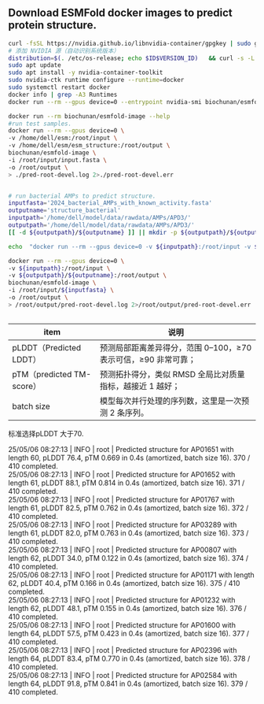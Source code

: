 ## Download ESMFold docker images to predict protein structure.

```sh
curl -fsSL https://nvidia.github.io/libnvidia-container/gpgkey | sudo gpg --dearmor -o /usr/share/keyrings/nvidia-container-toolkit-keyring.gpg
# 添加 NVIDIA 源（自动识别系统版本）
distribution=$(. /etc/os-release; echo $ID$VERSION_ID)   && curl -s -L https://nvidia.github.io/libnvidia-container/$distribution/libnvidia-container.list   | sed 's#deb https://#deb [signed-by=/usr/share/keyrings/nvidia-container-toolkit-keyring.gpg] https://#g'   | sudo tee /etc/apt/sources.list.d/nvidia-container-toolkit.list
sudo apt update
sudo apt install -y nvidia-container-toolkit
sudo nvidia-ctk runtime configure --runtime=docker
sudo systemctl restart docker
docker info | grep -A3 Runtimes
docker run --rm --gpus device=0 --entrypoint nvidia-smi biochunan/esmfold-image
```

```sh
docker run --rm biochunan/esmfold-image --help
#run test samples.
docker run --rm --gpus device=0 \
-v /home/dell/esm:/root/input \
-v /home/dell/esm/esm_structure:/root/output \
biochunan/esmfold-image \
-i /root/input/input.fasta \
-o /root/output \
> ./pred-root-devel.log 2>./pred-root-devel.err


# run bacterial AMPs to predict structure.
inputfasta='2024_bacterial_AMPs_with_known_activity.fasta'
outputname='structure_bacterial'
inputpath='/home/dell/model/data/rawdata/AMPs/APD3/'
outputpath='/home/dell/model/data/rawdata/AMPs/APD3/'
[[ -d ${outputpath}/${outputname} ]] || mkdir -p ${outputpath}/${outputname}

echo  "docker run --rm --gpus device=0 -v ${inputpath}:/root/input -v ${outputpath}/${outputname}:/root/output biochunan/esmfold-image -i /root/input/${inputfasta} -o /root/output > /root/output/pred-root-devel.log 2>/root/output/pred-root-devel.err "

docker run --rm --gpus device=0 \
-v ${inputpath}:/root/input \
-v ${outputpath}/${outputname}:/root/output \
biochunan/esmfold-image \
-i /root/input/${inputfasta} \
-o /root/output \
> /root/output/pred-root-devel.log 2>/root/output/pred-root-devel.err



```

item| 说明
-- | --
pLDDT（Predicted LDDT）| 预测局部距离差异得分，范围 0–100，≥70 表示可信，≥90 非常可靠；
pTM（predicted TM-score） |  预测拓扑得分，类似 RMSD 全局比对质量指标，越接近 1 越好；
batch size| 模型每次并行处理的序列数，这里是一次预测 2 条序列。

标准选择pLDDT 大于70.

25/05/06 08:27:13 | INFO | root | Predicted structure for AP01651 with length 60, pLDDT 76.4, pTM 0.669 in 0.4s (amortized, batch size 16). 370 / 410 completed.  
25/05/06 08:27:13 | INFO | root | Predicted structure for AP01652 with length 61, pLDDT 88.1, pTM 0.814 in 0.4s (amortized, batch size 16). 371 / 410 completed.  
25/05/06 08:27:13 | INFO | root | Predicted structure for AP01767 with length 61, pLDDT 82.5, pTM 0.762 in 0.4s (amortized, batch size 16). 372 / 410 completed.  
25/05/06 08:27:13 | INFO | root | Predicted structure for AP03289 with length 61, pLDDT 82.0, pTM 0.763 in 0.4s (amortized, batch size 16). 373 / 410 completed.  
25/05/06 08:27:13 | INFO | root | Predicted structure for AP00807 with length 62, pLDDT 34.0, pTM 0.122 in 0.4s (amortized, batch size 16). 374 / 410 completed.  
25/05/06 08:27:13 | INFO | root | Predicted structure for AP01171 with length 62, pLDDT 40.4, pTM 0.166 in 0.4s (amortized, batch size 16). 375 / 410 completed.  
25/05/06 08:27:13 | INFO | root | Predicted structure for AP01232 with length 62, pLDDT 48.1, pTM 0.155 in 0.4s (amortized, batch size 16). 376 / 410 completed.  
25/05/06 08:27:13 | INFO | root | Predicted structure for AP01600 with length 64, pLDDT 57.5, pTM 0.423 in 0.4s (amortized, batch size 16). 377 / 410 completed.  
25/05/06 08:27:13 | INFO | root | Predicted structure for AP02396 with length 64, pLDDT 83.4, pTM 0.770 in 0.4s (amortized, batch size 16). 378 / 410 completed.  
25/05/06 08:27:13 | INFO | root | Predicted structure for AP02584 with length 64, pLDDT 91.8, pTM 0.841 in 0.4s (amortized, batch size 16). 379 / 410 completed.  



